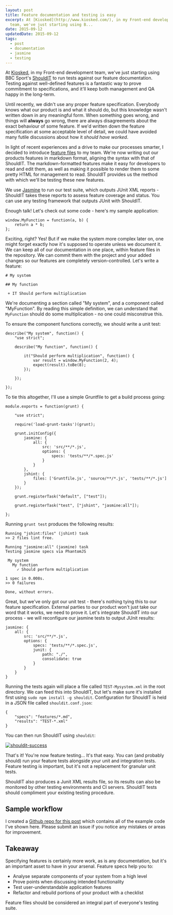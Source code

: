 ```yaml
---
layout: post
title: Feature documentation and testing is easy
excerpt: At [Kiosked](http://www.kiosked.com/), in my Front-end development
  team, we've just starting using B...
date: 2015-09-12
updatedDate: 2015-09-12
tags:
  - post
  - documentation
  - jasmine
  - testing
---
```


At [Kiosked](http://www.kiosked.com/), in my Front-end development team, we've just starting using BBC Sport's [ShouldIT](http://bbc-sport.github.io/ShouldIT/) to run tests against our feature documentation. Testing against well-defined features is a fantastic way to prove commitment to specifications, and it'll keep both management and QA happy in the long-term.

Until recently, we didn't use any proper feature specification. Everybody knows what our product is and what it should do, but this knowledge wasn't written down in any meaningful form. When something goes wrong, and things will **always** go wrong, there are always disagreements about the exact behaviour of some feature. If we'd written down the feature specification at some acceptable level of detail, we could have avoided many futile discussions about how it _should have worked_.

In light of recent experiences and a drive to make our processes smarter, I decided to introduce [feature files](http://trelford.com/blog/post/Feature.aspx) to my team. We're now writing out our products features in markdown format, aligning the syntax with that of ShouldIT. The markdown-formatted features make it easy for developers to read and edit them, as well as making it possible to render them to some pretty HTML for management to read. ShouldIT provides us the method with which we'll be testing these new features.

We use [Jasmine](http://jasmine.github.io/) to run our test suite, which outputs JUnit XML reports - ShouldIT takes these reports to assess feature coverage and status. You can use any testing framework that outputs JUnit with ShouldIT.

Enough talk! Let's check out some code - here's my sample application:

```
window.MyFunction = function(a, b) {
    return a * b;
};
```

Exciting, right? Yes! But if we make the system more complex later on, one might forget exactly how it's supposed to operate unless we document it. We can keep all of our documentation in one place, within feature files in the repository. We can commit them with the project and your added changes so our features are completely version-controlled. Let's write a feature:

```
# My system

## My function

 + IT Should perform multiplication
```

We're documenting a section called "My system", and a component called "MyFunction". By reading this simple definition, we can understand that `MyFunction` should do some multiplication - no one could misconstrue this.

To ensure the component functions correctly, we should write a unit test:

```
describe("My system", function() {
    "use strict";

    describe("My function", function() {

        it("Should perform multiplication", function() {
            var result = window.MyFunction(2, 4);
            expect(result).toBe(8);
        });

    });

});
```

To tie this altogether, I'll use a simple Gruntfile to get a build process going:

```
module.exports = function(grunt) {

    "use strict";

    require('load-grunt-tasks')(grunt);

    grunt.initConfig({
        jasmine: {
            all: {
                src: 'src/**/*.js',
                options: {
                    specs: 'tests/**/*.spec.js'
                }
            }
        },
        jshint: {
            files: ['Gruntfile.js', 'source/**/*.js', 'tests/**/*.js']
        }
    });

    grunt.registerTask("default", ["test"]);

    grunt.registerTask("test", ["jshint", "jasmine:all"]);

};
```

Running `grunt test` produces the following results:

```
Running "jshint:files" (jshint) task
>> 2 files lint free.

Running "jasmine:all" (jasmine) task
Testing jasmine specs via PhantomJS

 My system
   My function
     ✓ Should perform multiplication

1 spec in 0.008s.
>> 0 failures

Done, without errors.
```

Great, but we've only got our unit test - there's nothing tying this to our feature specification. External parties to our product won't just take our word that it works, we need to prove it. Let's integrate ShouldIT into our process - we will reconfigure our jasmine tests to output JUnit results:

```
jasmine: {
    all: {
        src: 'src/**/*.js',
        options: {
            specs: 'tests/**/*.spec.js',
            junit: {
                path: "./",
                consolidate: true
            }
        }
    }
}
```

Running the tests again will place a file called `TEST-Mysystem.xml` in the root directory. We can feed this into ShouldIT, but let's make sure it's installed first using `sudo npm install -g shouldit`. Configuration for ShouldIT is held in a JSON file called `shouldit.conf.json`:

```
{
    "specs": "features/*.md",
    "results": "TEST-*.xml"
}
```

You can then run ShouldIT using `shouldit`:

[![shouldit-success](http://perrymitchell.net/wp-content/uploads/2015/09/Screen-Shot-2015-09-12-at-2.20.22-pm.png)](http://perrymitchell.net/wp-content/uploads/2015/09/Screen-Shot-2015-09-12-at-2.20.22-pm.png)

That's it! You're now feature testing... It's that easy. You can (and probably should) run your feature tests alongside your unit and integration tests. Feature testing is important, but it's not a replacement for granular unit tests.

ShouldIT also produces a Junit XML results file, so its results can also be monitored by other testing environments and CI servers. ShouldIT tests should compliment your existing testing procedure.

## Sample workflow

I created a [Github repo for this post](https://github.com/perry-mitchell/sample-shouldit-testing) which contains all of the example code I've shown here. Please submit an issue if you notice any mistakes or areas for improvement.

## Takeaway

Specifying features is certainly more work, as is any documentation, but it's an important asset to have in your arsenal. Feature specs help you to:

*   Analyse separate components of your system from a high level
*   Prove points when discussing intended functionality
*   Test user-understandable application features
*   Refactor and rebuild portions of your product with a checklist

Feature files should be considered an integral part of everyone's testing suite.